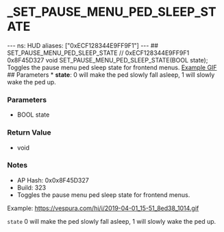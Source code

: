 # _SET_PAUSE_MENU_PED_SLEEP_STATE

--- ns: HUD aliases: ["0xECF128344E9FF9F1"] --- ## SET_PAUSE_MENU_PED_SLEEP_STATE  // 0xECF128344E9FF9F1 0x8F45D327 void SET_PAUSE_MENU_PED_SLEEP_STATE(BOOL state);  Toggles the pause menu ped sleep state for frontend menus.  [Example GIF](https://vespura.com/hi/i/2019-04-01_15-51_8ed38_1014.gif)  ## Parameters * **state**: 0 will make the ped slowly fall asleep, 1 will slowly wake the ped up.

### Parameters
* BOOL state

### Return Value
* void

### Notes
* AP Hash: 0x0x8F45D327
* Build: 323
* Toggles the pause menu ped sleep state for frontend menus.

Example: https://vespura.com/hi/i/2019-04-01_15-51_8ed38_1014.gif

`state` 0 will make the ped slowly fall asleep, 1 will slowly wake the ped up.


